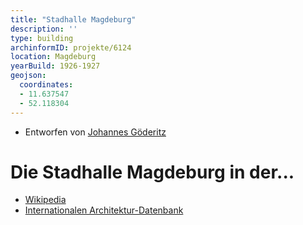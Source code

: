 ```yaml
---
title: "Stadhalle Magdeburg"
description: ''
type: building
archinformID: projekte/6124
location: Magdeburg
yearBuild: 1926-1927
geojson:
  coordinates:
  - 11.637547
  - 52.118304
---
```


* Entworfen von [Johannes Göderitz](/tags/Johannes-Göderitz)

# Die Stadhalle Magdeburg in der...
* [Wikipedia](https://de.wikipedia.org/wiki/Stadthalle_Magdeburg)
* [Internationalen Architektur-Datenbank](https://deu.archinform.net/projekte/6124.htm)
